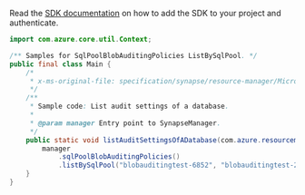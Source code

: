 Read the [SDK documentation](https://github.com/Azure/azure-sdk-for-java/blob/azure-resourcemanager-synapse_1.0.0-beta.4/sdk/synapse/azure-resourcemanager-synapse/README.md) on how to add the SDK to your project and authenticate.

```java
import com.azure.core.util.Context;

/** Samples for SqlPoolBlobAuditingPolicies ListBySqlPool. */
public final class Main {
    /*
     * x-ms-original-file: specification/synapse/resource-manager/Microsoft.Synapse/stable/2021-06-01/examples/SqlPoolAuditingSettingsList.json
     */
    /**
     * Sample code: List audit settings of a database.
     *
     * @param manager Entry point to SynapseManager.
     */
    public static void listAuditSettingsOfADatabase(com.azure.resourcemanager.synapse.SynapseManager manager) {
        manager
            .sqlPoolBlobAuditingPolicies()
            .listBySqlPool("blobauditingtest-6852", "blobauditingtest-2080", "testdb", Context.NONE);
    }
}
```
